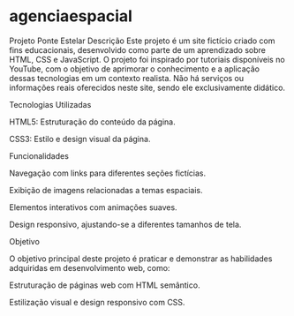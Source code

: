 # agenciaespacial
Projeto Ponte Estelar
Descrição
Este projeto é um site fictício criado com fins educacionais, desenvolvido como parte de um aprendizado sobre HTML, CSS e JavaScript. O projeto foi inspirado por tutoriais disponíveis no YouTube, com o objetivo de aprimorar o conhecimento e a aplicação dessas tecnologias em um contexto realista. Não há serviços ou informações reais oferecidos neste site, sendo ele exclusivamente didático.

Tecnologias Utilizadas

HTML5: Estruturação do conteúdo da página.

CSS3: Estilo e design visual da página.



Funcionalidades

Navegação com links para diferentes seções fictícias.

Exibição de imagens relacionadas a temas espaciais.

Elementos interativos com animações suaves.

Design responsivo, ajustando-se a diferentes tamanhos de tela.

Objetivo

O objetivo principal deste projeto é praticar e demonstrar as habilidades adquiridas em desenvolvimento web, como:

Estruturação de páginas web com HTML semântico.

Estilização visual e design responsivo com CSS.
